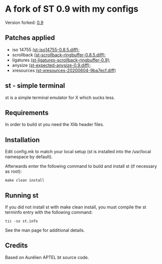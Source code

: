 # A fork of ST 0.9 with my configs

Version forked: [0.9](https://dl.suckless.org/st/st-0.9.tar.gz)

## Patches applied

* iso 14755 [(st-iso14755-0.8.5.diff)][iso];
* scrollback [(st-scrollback-ringbuffer-0.8.5.diff)][scrollback];
* ligatures [(st-ligatures-scrollback-ringbuffer-0.9)][ligatures];
* anysize [(st-expected-anysize-0.9.diff)][anysize];
* xresources [(st-xresources-20200604-9ba7ecf.diff)][xresources]

[iso]: https://st.suckless.org/patches/iso14755/st-iso14755-0.8.5.diff
[scrollback]: https://st.suckless.org/patches/scrollback/st-scrollback-ringbuffer-0.8.5.diff
[ligatures]: https://st.suckless.org/patches/ligatures/0.9/st-ligatures-scrollback-ringbuffer-20230105-0.9.diff
[anysize]: https://st.suckless.org/patches/anysize/st-expected-anysize-0.9.diff
[xresources]: https://st.suckless.org/patches/xresources/st-xresources-20200604-9ba7ecf.diff

st - simple terminal
--------------------
st is a simple terminal emulator for X which sucks less.


Requirements
------------
In order to build st you need the Xlib header files.


Installation
------------
Edit config.mk to match your local setup (st is installed into
the /usr/local namespace by default).

Afterwards enter the following command to build and install st (if
necessary as root):

    make clean install


Running st
----------
If you did not install st with make clean install, you must compile
the st terminfo entry with the following command:

    tic -sx st.info

See the man page for additional details.

Credits
-------
Based on Aurélien APTEL <aurelien dot aptel at gmail dot com> bt source code.
